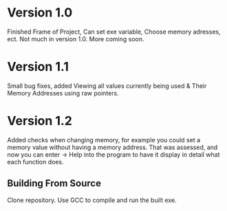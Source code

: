 # Version 1.0
Finished Frame of Project, Can set exe variable, Choose memory adresses, ect. Not much in version 1.0. More coming soon.

# Version 1.1
Small bug fixes, added Viewing all values currently being used & Their Memory Addresses using raw pointers.

# Version 1.2
Added checks when changing memory, for example you could set a memory value without having a memory address. That was assessed, and now you can enter -> Help into the program to have it display in detail what each function does.

## Building From Source
Clone repository. Use GCC to compile and run the built exe.
